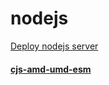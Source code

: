 # nodejs   
[Deploy nodejs server](https://github.com/SazinSamin/Samin_Reading_Room/tree/main/Server)  
#### [cjs-amd-umd-esm](https://dev.to/iggredible/what-the-heck-are-cjs-amd-umd-and-esm-ikm)  
